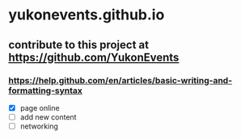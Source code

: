 # yukonevents.github.io

## contribute to this project at https://github.com/YukonEvents

### https://help.github.com/en/articles/basic-writing-and-formatting-syntax



- [x] page online
- [ ] add new content
- [ ] networking
